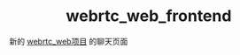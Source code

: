 <h1 align="center">
  webrtc_web_frontend
</h1>

新的 [webrtc_web项目](https://github.com/rxf113/webrtc_web) 的聊天页面